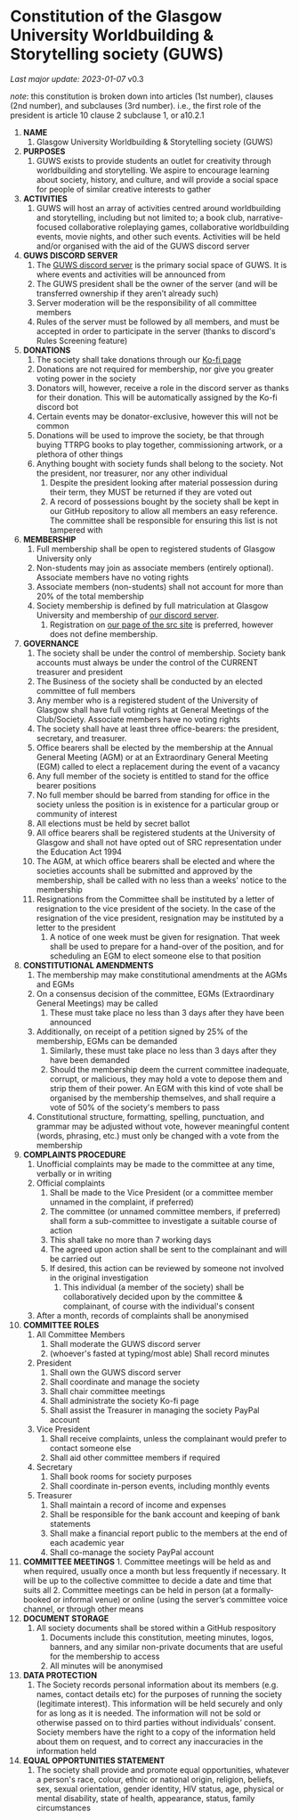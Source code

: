 # Constitution of the Glasgow University Worldbuilding & Storytelling society (GUWS)
*Last major update: 2023-01-07* v0.3

*note*: this constitution is broken down into articles (1st number), clauses (2nd number), and subclauses (3rd number). i.e., the first role of the president is article 10 clause 2 subclause 1, or a10.2.1

1.	**NAME**
	1.	Glasgow University Worldbuilding & Storytelling society (GUWS)
2.	**PURPOSES**
	1.	GUWS exists to provide students an outlet for creativity through worldbuilding and storytelling. We aspire to encourage learning about society, history, and culture, and will provide a social space for people of similar creative interests to gather
3.	**ACTIVITIES**
	1.	GUWS will host an array of activities centred around worldbuilding and storytelling, including but not limited to; a book club, narrative-focused collaborative roleplaying games, collaborative worldbuilding events, movie nights, and other such events. Activities will be held and/or organised with the aid of the GUWS discord server
4.	**GUWS DISCORD SERVER**
	1.	The [GUWS discord server](https://discord.gg/BmGFA3KksK) is the primary social space of GUWS. It is where events and activities will be announced from
	2.	The GUWS president shall be the owner of the server (and will be transferred ownership if they aren’t already such)
	3.	Server moderation will be the responsibility of all committee members
	4.	Rules of the server must be followed by all members, and must be accepted in order to participate in the server (thanks to discord's Rules Screening feature)
5.	**DONATIONS**
	1.	The society shall take donations through our [Ko-fi page](https://ko-fi.com/guws0)
	2.	Donations are not required for membership, nor give you greater voting power in the society
	3.	Donators will, however, receive a role in the discord server as thanks for their donation. This will be automatically assigned by the Ko-fi discord bot
	4.	Certain events may be donator-exclusive, however this will not be common
	5.	Donations will be used to improve the society, be that through buying TTRPG books to play together, commissioning artwork, or a plethora of other things
	6.	Anything bought with society funds shall belong to the society. Not the president, nor treasurer, nor any other individual
		1.	Despite the president looking after material possession during their term, they MUST be returned if they are voted out
		2.	A record of possessions bought by the society shall be kept in our GitHub repository to allow all members an easy reference. The committee shall be responsible for ensuring this list is not tampered with
6.	**MEMBERSHIP**
	1.	Full membership shall be open to registered students of Glasgow University only
	2.	Non-students may join as associate members (entirely optional). Associate members have no voting rights
	3.	Associate members (non-students) shall not account for more than 20% of the total membership
	4.	Society membership is defined by full matriculation at Glasgow University and membership of [our discord server](https://discord.gg/BmGFA3KksK).
		1.	Registration on [our page of the src site](https://www.glasgowunisrc.org/organisation/guws) is preferred, however does not define membership.
7.	**GOVERNANCE**
	1.	The society shall be under the control of membership. Society bank accounts must always be under the control of the CURRENT treasurer and president
	2.	The Business of the society shall be conducted by an elected committee of full members
	3.	Any member who is a registered student of the University of Glasgow shall have full voting rights at General Meetings of the Club/Society. Associate members have no voting rights
	4.	The society shall have at least three office-bearers: the president, secretary, and treasurer.
	5.	Office bearers shall be elected by the membership at the Annual General Meeting (AGM) or at an Extraordinary General Meeting (EGM) called to elect a replacement during the event of a vacancy
	6.	Any full member of the society is entitled to stand for the office bearer positions
	7.	No full member should be barred from standing for office in the society unless the position is in existence for a particular group or community of interest
	8.	All elections must be held by secret ballot
	9.	All office bearers shall be registered students at the University of Glasgow and shall not have opted out of SRC representation under the Education Act 1994
	10.	The AGM, at which office bearers shall be elected and where the societies accounts shall be submitted and approved by the membership, shall be called with no less than a weeks' notice to the membership
	11.	Resignations from the Committee shall be instituted by a letter of resignation to the vice president of the society. In the case of the resignation of the vice president, resignation may be instituted by a letter to the president
        1.	A notice of one week must be given for resignation. That week shall be used to prepare for a hand-over of the position, and for scheduling an EGM to elect someone else to that position
8.	**CONSTITUTIONAL AMENDMENTS**
	1.	The membership may make constitutional amendments at the AGMs and EGMs
	2.	On a consensus decision of the committee, EGMs (Extraordinary General Meetings) may be called
		1.	These must take place no less than 3 days after they have been announced
	3.	Additionally, on receipt of a petition signed by 25% of the membership, EGMs can be demanded
		1.	Similarly, these must take place no less than 3 days after they have been demanded
		2.	Should the membership deem the current committee inadequate, corrupt, or malicious, they may hold a vote to depose them and strip them of their power. An EGM with this kind of vote shall be organised by the membership themselves, and shall require a vote of 50% of the society's members to pass
	4.	Constitutional structure, formatting, spelling, punctuation, and grammar may be adjusted without vote, however meaningful content (words, phrasing, etc.) must only be changed with a vote from the membership
9.	**COMPLAINTS PROCEDURE**
	1.	Unofficial complaints may be made to the committee at any time, verbally or in writing
	2.	Official complaints
		1.	Shall be made to the Vice President (or a committee member unnamed in the complaint, if preferred)
		2.	The committee (or unnamed committee members, if preferred) shall form a sub-committee to investigate a suitable course of action
		3.	This shall take no more than 7 working days
		4.	The agreed upon action shall be sent to the complainant and will be carried out
		5.	If desired, this action can be reviewed by someone not involved in the original investigation
			1.	This individual (a member of the society) shall be collaboratively decided upon by the committee & complainant, of course with the individual's consent
	3.	After a month, records of complaints shall be anonymised
10.	**COMMITTEE ROLES** 
	1.	All Committee Members
		1.	Shall moderate the GUWS discord server
		2.	(whoever's fasted at typing/most able) Shall record minutes
	2.	President
		1.	Shall own the GUWS discord server
		2.	Shall coordinate and manage the society
		3.	Shall chair committee meetings
		4.	Shall administrate the society Ko-fi page 
		5.	Shall assist the Treasurer in managing the society PayPal account
	3.	Vice President
		1.	Shall receive complaints, unless the complainant would prefer to contact someone else
		2.	Shall aid other committee members if required
	4.	Secretary
		1.	Shall book rooms for society purposes
		2.	Shall coordinate in-person events, including monthly events
	5.	Treasurer
		1.	Shall maintain a record of income and expenses
		3.	Shall be responsible for the bank account and keeping of bank statements
		4.	Shall make a financial report public to the members at the end of each academic year
		5.	Shall co-manage the society PayPal account
11.	 **COMMITTEE MEETINGS**
	1.	Committee meetings will be held as and when required, usually once a month but less frequently if necessary. It will be up to the collective committee to decide a date and time that suits all
	2.	Committee meetings can be held in person (at a formally-booked or informal venue) or online (using the server’s committee voice channel, or through other means
12.	**DOCUMENT STORAGE**
	1.	All society documents shall be stored within a GitHub respository
		1.	Documents include this constitution, meeting minutes, logos, banners, and any similar non-private documents that are useful for the membership to access
		2.	All minutes will be anonymised
13.	**DATA PROTECTION**
	1.	The Society records personal information about its members (e.g. names, contact details etc) for the purposes of running the society (legitimate interest). This information will be held securely and only for as long as it is needed. The information will not be sold or otherwise passed on to third parties without individuals’ consent. Society members have the right to a copy of the information held about them on request, and to correct any inaccuracies in the information held
14.	**EQUAL OPPORTUNITIES STATEMENT**
	1.	The society shall provide and promote equal opportunities, whatever a person's race, colour, ethnic or national origin, religion, beliefs, sex, sexual orientation, gender identity, HIV status, age, physical or mental disability, state of health, appearance, status, family circumstances
